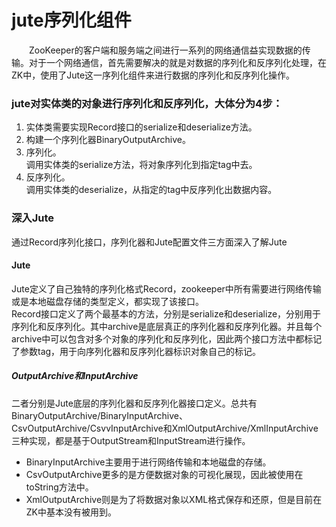 # jute序列化组件
&emsp;&emsp;ZooKeeper的客户端和服务端之间进行一系列的网络通信益实现数据的传输。对于一个网络通信，首先需要解决的就是对数据的序列化和反序列化处理，在ZK中，使用了Jute这一序列化组件来进行数据的序列化和反序列化操作。
### jute对实体类的对象进行序列化和反序列化，大体分为4步：
1. 实体类需要实现Record接口的serialize和deserialize方法。
2. 构建一个序列化器BinaryOutputArchive。
3. 序列化。<br>
调用实体类的serialize方法，将对象序列化到指定tag中去。
4. 反序列化。<br>
调用实体类的deserialize，从指定的tag中反序列化出数据内容。
### 深入Jute
通过Record序列化接口，序列化器和Jute配置文件三方面深入了解Jute
#### Jute
Jute定义了自己独特的序列化格式Record，zookeeper中所有需要进行网络传输或是本地磁盘存储的类型定义，都实现了该接口。<br>
Record接口定义了两个最基本的方法，分别是serialize和deserialize，分别用于序列化和反序列化。其中archive是底层真正的序列化器和反序列化器。并且每个archive中可以包含对多个对象的序列化和反序列化，因此两个接口方法中都标记了参数tag，用于向序列化器和反序列化器标识对象自己的标记。<br>
##### OutputArchive和InputArchive
二者分别是Jute底层的序列化器和反序列化器接口定义。总共有BinaryOutputArchive/BinaryInputArchive、CsvOutputArchive/CsvvInputArchive和XmlOutputArchive/XmlInputArchive三种实现，都是基于OutputStream和InputStream进行操作。<br>
- BinaryInputArchive主要用于进行网络传输和本地磁盘的存储。
- CsvOutputArchive更多的是方便数据对象的可视化展现，因此被使用在toString方法中。
- XmlOutputArchive则是为了将数据对象以XML格式保存和还原，但是目前在ZK中基本没有被用到。
